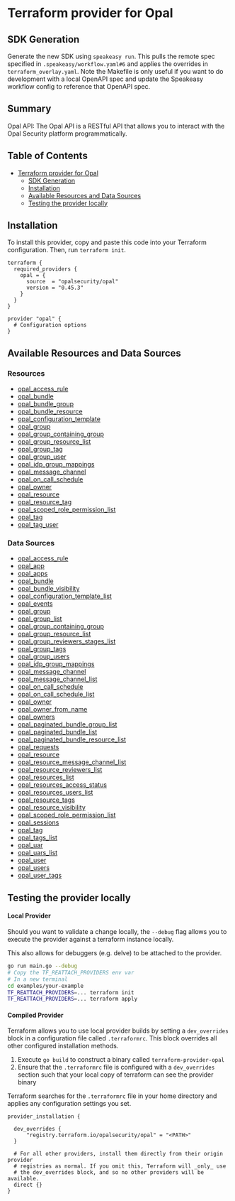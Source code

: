 # Terraform provider for Opal

## SDK Generation
Generate the new SDK using `speakeasy run`. This pulls the remote spec specified in `.speakeasy/workflow.yaml#6` and applies the overrides in `terraform_overlay.yaml`. Note the Makefile is only useful if you want to do development with a local OpenAPI spec and update the Speakeasy workflow config to reference that OpenAPI spec.

<!-- Start Summary [summary] -->
## Summary

Opal API: The Opal API is a RESTful API that allows you to interact with the Opal Security platform programmatically.
<!-- End Summary [summary] -->

<!-- Start Table of Contents [toc] -->
## Table of Contents
<!-- $toc-max-depth=2 -->
* [Terraform provider for Opal](#terraform-provider-for-opal)
  * [SDK Generation](#sdk-generation)
  * [Installation](#installation)
  * [Available Resources and Data Sources](#available-resources-and-data-sources)
  * [Testing the provider locally](#testing-the-provider-locally)

<!-- End Table of Contents [toc] -->

<!-- Start Installation [installation] -->
## Installation

To install this provider, copy and paste this code into your Terraform configuration. Then, run `terraform init`.

```hcl
terraform {
  required_providers {
    opal = {
      source  = "opalsecurity/opal"
      version = "0.45.3"
    }
  }
}

provider "opal" {
  # Configuration options
}
```
<!-- End Installation [installation] -->


<!-- Start Available Resources and Data Sources [operations] -->
## Available Resources and Data Sources

### Resources

* [opal_access_rule](docs/resources/access_rule.md)
* [opal_bundle](docs/resources/bundle.md)
* [opal_bundle_group](docs/resources/bundle_group.md)
* [opal_bundle_resource](docs/resources/bundle_resource.md)
* [opal_configuration_template](docs/resources/configuration_template.md)
* [opal_group](docs/resources/group.md)
* [opal_group_containing_group](docs/resources/group_containing_group.md)
* [opal_group_resource_list](docs/resources/group_resource_list.md)
* [opal_group_tag](docs/resources/group_tag.md)
* [opal_group_user](docs/resources/group_user.md)
* [opal_idp_group_mappings](docs/resources/idp_group_mappings.md)
* [opal_message_channel](docs/resources/message_channel.md)
* [opal_on_call_schedule](docs/resources/on_call_schedule.md)
* [opal_owner](docs/resources/owner.md)
* [opal_resource](docs/resources/resource.md)
* [opal_resource_tag](docs/resources/resource_tag.md)
* [opal_scoped_role_permission_list](docs/resources/scoped_role_permission_list.md)
* [opal_tag](docs/resources/tag.md)
* [opal_tag_user](docs/resources/tag_user.md)
### Data Sources

* [opal_access_rule](docs/data-sources/access_rule.md)
* [opal_app](docs/data-sources/app.md)
* [opal_apps](docs/data-sources/apps.md)
* [opal_bundle](docs/data-sources/bundle.md)
* [opal_bundle_visibility](docs/data-sources/bundle_visibility.md)
* [opal_configuration_template_list](docs/data-sources/configuration_template_list.md)
* [opal_events](docs/data-sources/events.md)
* [opal_group](docs/data-sources/group.md)
* [opal_group_list](docs/data-sources/group_list.md)
* [opal_group_containing_group](docs/data-sources/group_containing_group.md)
* [opal_group_resource_list](docs/data-sources/group_resource_list.md)
* [opal_group_reviewers_stages_list](docs/data-sources/group_reviewers_stages_list.md)
* [opal_group_tags](docs/data-sources/group_tags.md)
* [opal_group_users](docs/data-sources/group_users.md)
* [opal_idp_group_mappings](docs/data-sources/idp_group_mappings.md)
* [opal_message_channel](docs/data-sources/message_channel.md)
* [opal_message_channel_list](docs/data-sources/message_channel_list.md)
* [opal_on_call_schedule](docs/data-sources/on_call_schedule.md)
* [opal_on_call_schedule_list](docs/data-sources/on_call_schedule_list.md)
* [opal_owner](docs/data-sources/owner.md)
* [opal_owner_from_name](docs/data-sources/owner_from_name.md)
* [opal_owners](docs/data-sources/owners.md)
* [opal_paginated_bundle_group_list](docs/data-sources/paginated_bundle_group_list.md)
* [opal_paginated_bundle_list](docs/data-sources/paginated_bundle_list.md)
* [opal_paginated_bundle_resource_list](docs/data-sources/paginated_bundle_resource_list.md)
* [opal_requests](docs/data-sources/requests.md)
* [opal_resource](docs/data-sources/resource.md)
* [opal_resource_message_channel_list](docs/data-sources/resource_message_channel_list.md)
* [opal_resource_reviewers_list](docs/data-sources/resource_reviewers_list.md)
* [opal_resources_list](docs/data-sources/resources_list.md)
* [opal_resources_access_status](docs/data-sources/resources_access_status.md)
* [opal_resources_users_list](docs/data-sources/resources_users_list.md)
* [opal_resource_tags](docs/data-sources/resource_tags.md)
* [opal_resource_visibility](docs/data-sources/resource_visibility.md)
* [opal_scoped_role_permission_list](docs/data-sources/scoped_role_permission_list.md)
* [opal_sessions](docs/data-sources/sessions.md)
* [opal_tag](docs/data-sources/tag.md)
* [opal_tags_list](docs/data-sources/tags_list.md)
* [opal_uar](docs/data-sources/uar.md)
* [opal_uars_list](docs/data-sources/uars_list.md)
* [opal_user](docs/data-sources/user.md)
* [opal_users](docs/data-sources/users.md)
* [opal_user_tags](docs/data-sources/user_tags.md)
<!-- End Available Resources and Data Sources [operations] -->

<!-- Start Testing the provider locally [usage] -->
## Testing the provider locally

#### Local Provider

Should you want to validate a change locally, the `--debug` flag allows you to execute the provider against a terraform instance locally.

This also allows for debuggers (e.g. delve) to be attached to the provider.

```sh
go run main.go --debug
# Copy the TF_REATTACH_PROVIDERS env var
# In a new terminal
cd examples/your-example
TF_REATTACH_PROVIDERS=... terraform init
TF_REATTACH_PROVIDERS=... terraform apply
```

#### Compiled Provider

Terraform allows you to use local provider builds by setting a `dev_overrides` block in a configuration file called `.terraformrc`. This block overrides all other configured installation methods.

1. Execute `go build` to construct a binary called `terraform-provider-opal`
2. Ensure that the `.terraformrc` file is configured with a `dev_overrides` section such that your local copy of terraform can see the provider binary

Terraform searches for the `.terraformrc` file in your home directory and applies any configuration settings you set.

```
provider_installation {

  dev_overrides {
      "registry.terraform.io/opalsecurity/opal" = "<PATH>"
  }

  # For all other providers, install them directly from their origin provider
  # registries as normal. If you omit this, Terraform will _only_ use
  # the dev_overrides block, and so no other providers will be available.
  direct {}
}
```
<!-- End Testing the provider locally [usage] -->

<!-- Placeholder for Future Speakeasy SDK Sections -->


